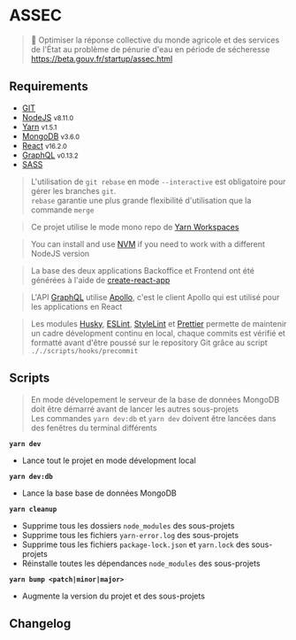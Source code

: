 # ASSEC

> 🚰 Optimiser la réponse collective du monde agricole et des services de l'État au problème de pénurie d'eau en période de sécheresse
https://beta.gouv.fr/startup/assec.html

## Requirements

- [GIT](https://git-scm.com)
- [NodeJS](https://nodejs.org/en/) <small>v8.11.0</small>
- [Yarn](https://yarnpkg.com/fr/) <small>v1.5.1</small>
- [MongoDB](https://www.mongodb.com) <small>v3.6.0</small>
- [React](https://reactjs.org) <small>v16.2.0</small>
- [GraphQL](http://graphql.org) <small>v0.13.2</small>
- [SASS](http://sass-lang.com)

> L'utilisation de `git rebase` en mode `--interactive` est obligatoire pour gérer les branches `git`.<br>
> `rebase` garantie une plus grande flexibilité d'utilisation que la commande `merge`

> Ce projet utilise le mode mono repo de [Yarn Workspaces](https://yarnpkg.com/lang/en/docs/workspaces/)

> You can install and use [NVM](https://github.com/creationix/nvm) if you need to work with a different NodeJS version

> La base des deux applications Backoffice et Frontend ont été générées à l'aide de [create-react-app](https://github.com/facebook/create-react-app)

> L'API [GraphQL](http://graphql.org) utilise [Apollo](https://www.apollographql.com), c'est le client Apollo qui est utilisé pour les applications en React

> Les modules [Husky](https://github.com/typicode/husky), [ESLint](https://eslint.org), [StyleLint](https://stylelint.io) et [Prettier](https://prettier.io) permette de maintenir un cadre dévelopment continu en local, chaque commits est vérifié et formatté avant d'être poussé  sur le repository Git grâce au script `././scripts/hooks/precommit`

## Scripts

> En mode dévelopement le serveur de la base de données MongoDB doit être démarré avant de lancer les autres sous-projets<br>
> Les commandes `yarn dev:db` et `yarn dev` doivent être lancées dans des fenêtres du terminal différents<br>

**`yarn dev`**
- Lance tout le projet en mode dévelopment local

**`yarn dev:db`**
- Lance la base base de données MongoDB

**`yarn cleanup`**
- Supprime tous les dossiers `node_modules` des sous-projets
- Supprime tous les fichiers `yarn-error.log` des sous-projets
- Supprime tous les fichiers `package-lock.json` et `yarn.lock` des sous-projets
- Réinstalle toutes les dépendances `node_modules` des sous-projets 

**`yarn bump <patch|minor|major>`**
- Augmente la version du projet et des sous-projets

## Changelog
